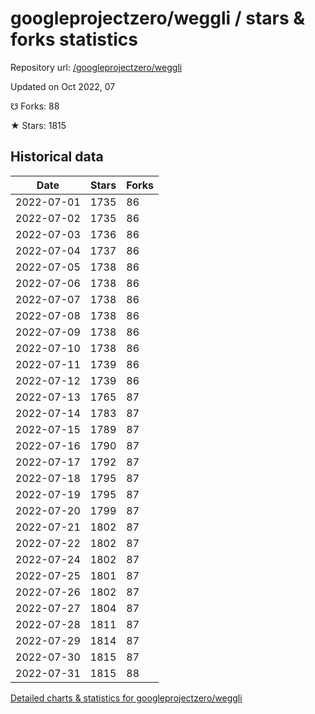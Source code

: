 # googleprojectzero/weggli / stars & forks statistics

Repository url: [/googleprojectzero/weggli](https://github.com/googleprojectzero/weggli)

Updated on Oct 2022, 07

☋ Forks: 88

★ Stars: 1815

## Historical data
| Date | Stars | Forks |
|------|-------|-------|
| 2022-07-01 | 1735 | 86 | 
| 2022-07-02 | 1735 | 86 | 
| 2022-07-03 | 1736 | 86 | 
| 2022-07-04 | 1737 | 86 | 
| 2022-07-05 | 1738 | 86 | 
| 2022-07-06 | 1738 | 86 | 
| 2022-07-07 | 1738 | 86 | 
| 2022-07-08 | 1738 | 86 | 
| 2022-07-09 | 1738 | 86 | 
| 2022-07-10 | 1738 | 86 | 
| 2022-07-11 | 1739 | 86 | 
| 2022-07-12 | 1739 | 86 | 
| 2022-07-13 | 1765 | 87 | 
| 2022-07-14 | 1783 | 87 | 
| 2022-07-15 | 1789 | 87 | 
| 2022-07-16 | 1790 | 87 | 
| 2022-07-17 | 1792 | 87 | 
| 2022-07-18 | 1795 | 87 | 
| 2022-07-19 | 1795 | 87 | 
| 2022-07-20 | 1799 | 87 | 
| 2022-07-21 | 1802 | 87 | 
| 2022-07-22 | 1802 | 87 | 
| 2022-07-24 | 1802 | 87 | 
| 2022-07-25 | 1801 | 87 | 
| 2022-07-26 | 1802 | 87 | 
| 2022-07-27 | 1804 | 87 | 
| 2022-07-28 | 1811 | 87 | 
| 2022-07-29 | 1814 | 87 | 
| 2022-07-30 | 1815 | 87 | 
| 2022-07-31 | 1815 | 88 | 


[Detailed charts & statistics for googleprojectzero/weggli](https://reviewgithub.com/rep/googleprojectzero/weggli)
